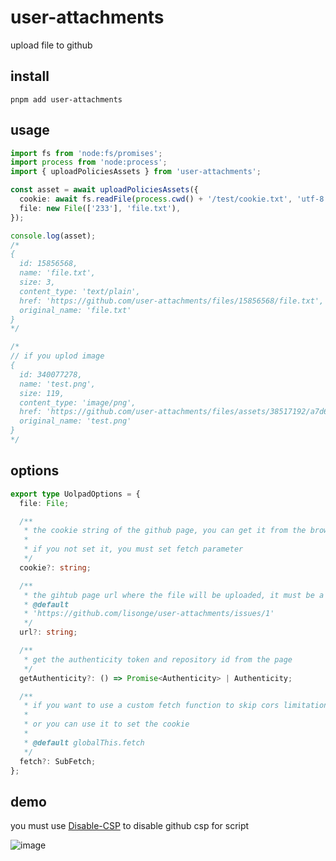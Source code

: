 # user-attachments

upload file to github

## install

```shell
pnpm add user-attachments
```

## usage

```ts
import fs from 'node:fs/promises';
import process from 'node:process';
import { uploadPoliciesAssets } from 'user-attachments';

const asset = await uploadPoliciesAssets({
  cookie: await fs.readFile(process.cwd() + '/test/cookie.txt', 'utf-8'),
  file: new File(['233'], 'file.txt'),
});

console.log(asset);
/*
{
  id: 15856568,
  name: 'file.txt',
  size: 3,
  content_type: 'text/plain',
  href: 'https://github.com/user-attachments/files/15856568/file.txt',
  original_name: 'file.txt'
}
*/

/*
// if you uplod image
{
  id: 340077278,
  name: 'test.png',
  size: 119,
  content_type: 'image/png',
  href: 'https://github.com/user-attachments/files/assets/38517192/a7d6a234-6019-44e0-a8a8-e4bc145c852c',
  original_name: 'test.png'
}
*/
```

## options

```ts
export type UolpadOptions = {
  file: File;

  /**
   * the cookie string of the github page, you can get it from the browser developer tools
   *
   * if you not set it, you must set fetch parameter
   */
  cookie?: string;

  /**
   * the gihtub page url where the file will be uploaded, it must be a page that contains the file-attachment element
   * @default
   * 'https://github.com/lisonge/user-attachments/issues/1'
   */
  url?: string;

  /**
   * get the authenticity token and repository id from the page
   */
  getAuthenticity?: () => Promise<Authenticity> | Authenticity;

  /**
   * if you want to use a custom fetch function to skip cors limitation
   *
   * or you can use it to set the cookie
   *
   * @default globalThis.fetch
   */
  fetch?: SubFetch;
};
```

## demo

you must use [Disable-CSP](https://github.com/lisonge/Disable-CSP) to disable github csp for script

![image](https://github.com/lisonge/user-attachments/assets/38517192/cd0ccced-8a56-4f8b-9fa4-27764f055dd0)
